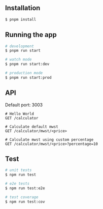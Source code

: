 
## Installation

```bash
$ pnpm install
```

## Running the app

```bash
# development
$ pnpm run start

# watch mode
$ pnpm run start:dev

# production mode
$ pnpm run start:prod
```

## API
Default port: 3003

```properties
# Hello World
GET /calculator

# Calculate default mwst
GET /calculator/mwst/<price>

# Calculate mwst using custom percentage
GET /calculator/mwst/<price>?percentage=10 
```

## Test

```bash
# unit tests
$ npm run test

# e2e tests
$ npm run test:e2e

# test coverage
$ npm run test:cov
```
